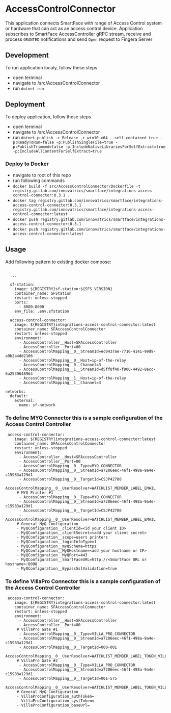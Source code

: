 # AccessControlConnector
This application connects SmartFace with range of Access Control system or hardware that can act as an access control device.
Application subscribes to SmartFace AccessController gRPC stream, receive and process `GRANTED` notifications and send `Open` request to Fingera Server

## Development
To run application localy, follow these steps
 - open terminal
 - navigate to /src/AccessControlConnector
 - run `dotnet run`

 ## Deployment
 To deploy application, follow these steps
 - open terminal
 - navigate to /src/AccessControlConnector
 - run `dotnet publish -c Release -r win10-x64 --self-contained true -p:ReadyToRun=false -p:PublishSingleFile=true -p:PublishTrimmed=false -p:IncludeNativeLibrariesForSelfExtract=true -p:IncludeAllContentForSelfExtract=true`

### Deploy to Docker
- navigate to root of this repo
- run following commands
 - `docker build -f src/AccessControlConnector/Dockerfile -t registry.gitlab.com/innovatrics/smartface/integrations-access-control-connector:0.3.1 .`
 - `docker tag registry.gitlab.com/innovatrics/smartface/integrations-access-control-connector:0.3.1 registry.gitlab.com/innovatrics/smartface/integrations-access-control-connector:latest`
 - `docker push registry.gitlab.com/innovatrics/smartface/integrations-access-control-connector:0.3.1`
 - `docker push registry.gitlab.com/innovatrics/smartface/integrations-access-control-connector:latest`

## Usage
Add following pattern to existing docker compose:

```
      
  ...

  sf-station:
    image: ${REGISTRY}sf-station:${SFS_VERSION}
    container_name: SFStation
    restart: unless-stopped
    ports:
      - 8000:8000
    env_file: .env.sfstation

  access-control-connector:
    image: ${REGISTRY}integrations-access-control-connector:latest
    container_name: SFAccessControlConnector
    restart: unless-stopped
    environment:
      - AccessController__Host=SFAccessController
      - AccessController__Port=80
      - AccessControlMapping__0__StreamId=ec0437ae-7716-4141-99d9-a9b2a4dd2106
      - AccessControlMapping__0__Host=ip-of-the-relay
      - AccessControlMapping__0__Channel=3
      - AccessControlMapping__1__StreamId=d5ff8f40-f900-4492-8ecc-6a2539648964
      - AccessControlMapping__1__Host=ip-of-the-relay
      - AccessControlMapping__1__Channel=3

networks:
  default:
    external:
      name: sf-network

```


### To define MYQ Connector this is a sample configuration of the Access Control Controller

```
 access-control-connector:
    image: ${REGISTRY}integrations-access-control-connector:latest
    container_name: SFAccessControlConnector
    restart: unless-stopped
    environment:
      - AccessController__Host=SFAccessController
      - AccessController__Port=80
      - AccessControlMapping__0__Type=MYQ_CONNECTOR
      - AccessControlMapping__0__StreamId=a7206eec-46f1-498a-9a4e-c15983a129d1
      - AccessControlMapping__0__TargetId=CSJP42700
      - AccessControlMapping__0__UserResolver=WATCHLIST_MEMBER_LABEL_EMAIL
     # MYQ Printer #1
      - AccessControlMapping__0__Type=MYQ_CONNECTOR
      - AccessControlMapping__0__StreamId=a7206eec-46f1-498a-9a4e-c15983a129d1
      - AccessControlMapping__0__TargetId=CSJP42700
      - AccessControlMapping__0__UserResolver=WATCHLIST_MEMBER_LABEL_EMAIL
     # General MyQ Configuration
     - MyQConfiguration__clientId=<id your client ID>
     - MyQConfiguration__clientSecret=<add your client secret>
     - MyQConfiguration__scope=users printers
     - MyQConfiguration__loginInfoType=1
     - MyQConfiguration__myQSchema=https
     - MyQConfiguration__MyQHostname=<add your hostname or IP>
     - MyQConfiguration__MyQPort=443
     - MyQConfiguration__SmartFaceURL=http://<SmartFace URL or hostname>:8098
     - MyQConfiguration__BypassSslValidation=true
```


### To define VillaPro Connector this is a sample configuration of the Access Control Controller
```
 access-control-connector:
    image: ${REGISTRY}integrations-access-control-connector:latest
    container_name: SFAccessControlConnector
    restart: unless-stopped
    environment:
      - AccessController__Host=SFAccessController
      - AccessController__Port=80
     # VillaPro Gate #1 
      - AccessControlMapping__0__Type=VILLA_PRO_CONNECTOR
      - AccessControlMapping__0__StreamId=a7206eec-46f1-498a-9a4e-c15983a129d1
      - AccessControlMapping__0__TargetId=000-001
      - AccessControlMapping__0__UserResolver=WATCHLIST_MEMBER_LABEL_TOKEN_VILLAPRO
     # VillaPro Gate #2 
      - AccessControlMapping__0__Type=VILLA_PRO_CONNECTOR
      - AccessControlMapping__0__StreamId=a7206eec-46f1-498a-9a4e-c15983a129d1
      - AccessControlMapping__0__TargetId=001-575
      - AccessControlMapping__0__UserResolver=WATCHLIST_MEMBER_LABEL_TOKEN_VILLAPRO
     # General MyQ Configuration
     - VillaProConfiguration_authToken=
     - VillaProConfiguration_systToken=
     - VillaProConfiguration_baseUrl=